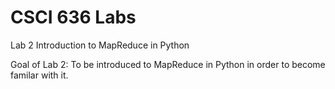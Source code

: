# CSCI 636 Labs
Lab 2 Introduction to MapReduce in Python

Goal of Lab 2: To be introduced to MapReduce in Python in order to become familar with it.
